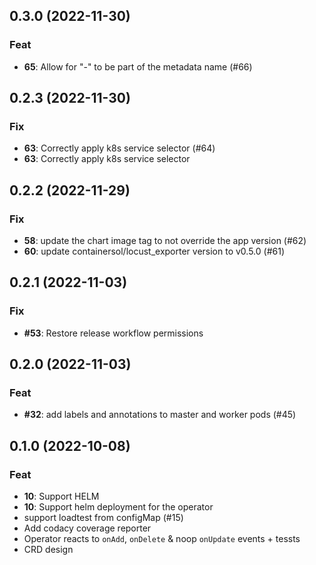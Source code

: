 ## 0.3.0 (2022-11-30)

### Feat

- **65**: Allow for "-" to be part of the metadata name (#66)

## 0.2.3 (2022-11-30)

### Fix

- **63**: Correctly apply k8s service selector (#64)
- **63**: Correctly apply k8s service selector

## 0.2.2 (2022-11-29)

### Fix

- **58**: update the chart image tag to not override the app version (#62)
- **60**: update containersol/locust_exporter version to v0.5.0 (#61)

## 0.2.1 (2022-11-03)

### Fix

- **#53**: Restore release workflow permissions

## 0.2.0 (2022-11-03)

### Feat

- **#32**: add labels and annotations to master and worker pods (#45)

## 0.1.0 (2022-10-08)

### Feat

- **10**: Support HELM
- **10**: Support helm deployment for the operator
- support loadtest from configMap  (#15)
- Add codacy coverage reporter
- Operator reacts to `onAdd`, `onDelete` & noop `onUpdate` events + tessts
- CRD design
